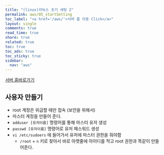 ```yaml
---
title: "(linux)리눅스 초기 세팅 2"
permalink: aws/05_startSetting
toc_label: "<a href='/aws/'>서버 홈 이동 Click</a>"
layout: single
comments: true
read_time: true
share: true
related: true
toc: true
toc_ads: true
toc_sticky: true
sidebar:
  nav: "aws"
---
```

[서버 홈바로가기](../aws)

## 사용자 만들기
- root 계정은 위급할 때만 접속 (보안을 위해서)
- 마스터 계정을 만들어 준다.
- `adduser [유저이름]` 명령어를 통해 마스터 유저 생성
- `passwd [유저이름]` 명령어로 유저 패스워드 생성
- `vi /etc/sudoers` 에 들어가서 유저에 마스터 권한을 줘야함
  + `/root` + `n` 키로 찾아서 바로 아랫줄에 아이디를 적고 root 권한과 똑같이 만들어준다.
  
